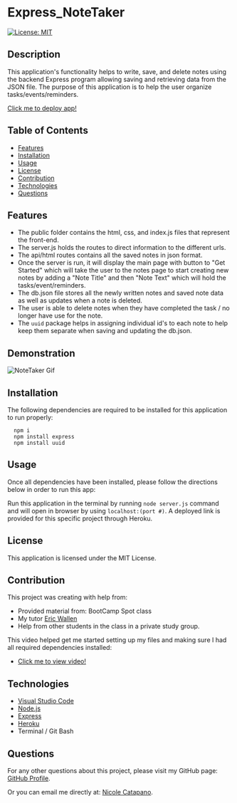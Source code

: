  # Express_NoteTaker
  [![License: MIT](https://img.shields.io/badge/License-MIT-yellow.svg)](https://opensource.org/licenses/MIT)
   

  ## Description

  This application's functionality helps to write, save, and delete notes using the backend Express program allowing saving and retrieving data from the JSON file. The purpose of this application is to help the user organize tasks/events/reminders.  

  [Click me to deploy app!](https://pacific-thicket-92509.herokuapp.com/)
  
  ## Table of Contents
  
  * [Features](#features)
  * [Installation](#installation)
  * [Usage](#usage)
  * [License](#license)
  * [Contribution](#contribution)
  * [Technologies](#technologies)
  * [Questions](#questions)
 
  ## Features

  - The public folder contains the html, css, and index.js files that represent the front-end.
  - The server.js holds the routes to direct information to the different urls.
  - The api/html routes contains all the saved notes in json format.
  - Once the server is run, it will display the main page with button to "Get Started" which will take the user to the notes page to start creating new notes by adding a "Note Title" and then "Note Text" which will hold the tasks/event/reminders.
  - The db.json file stores all the newly written notes and saved note data as well as updates when a note is deleted.
  - The user is able to delete notes when they have completed the task / no longer have use for the note.
  - The `uuid` package helps in assigning individual id's to each note to help keep them separate when saving and updating the db.json.


  ## Demonstration
  ![NoteTaker Gif](./public/assets/images/NoteTaker.gif)

  ## Installation

  The following dependencies are required to be installed for this application to run properly:
      
      npm i
      npm install express
      npm install uuid


  ## Usage

  Once all dependencies have been installed, please follow the directions below in order to run this app:

  Run this application in the terminal by running `node server.js` command and will open in browser by using `localhost:(port #)`. A deployed link is provided for this specific project through Heroku.


  ## License

  This application is licensed under the MIT License. 


  ## Contribution

  This project was creating with help from:
  * Provided material from: BootCamp Spot class 
  * My tutor [Eric Wallen](https://github.com/ericwallen)
  * Help from other students in the class in a private study group.

  This video helped get me started setting up my files and making sure I had all required dependencies installed:
  * [Click me to view video!](https://www.youtube.com/watch?list=PLgJ8UgkiorCmI_wKKVt5FlkTG63sQF6rr&v=G7RvQMW2DOg&feature=youtu.be)

    
  ## Technologies
  
  * [Visual Studio Code](https://code.visualstudio.com/)
  * [Node.js](https://nodejs.org/en/)  
  * [Express](https://expressjs.com/)
  * [Heroku](https://devcenter.heroku.com/articles/getting-started-with-nodejs)
  * Terminal / Git Bash
    
  ## Questions

  For any other questions about this project, please visit my GitHub page: [GitHub Profile](https://github.com/nsc9605/Express_NoteTaker).
    
  Or you can email me directly at: [Nicole Catapano](mailto:nsc9605@gmail.com).
  

